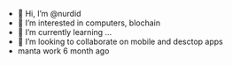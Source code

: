 - 👋 Hi, I’m @nurdid
- 👀 I’m interested in computers, blochain
- 🌱 I’m currently learning ...
- 💞️ I’m looking to collaborate on mobile and desctop apps
- manta work
6 month ago

<!---
nurdid/nurdid is a ✨ special ✨ repository because its `README.md` (this file) appears on your GitHub profile.
You can click the Preview link to take a look at your changes.
--->
